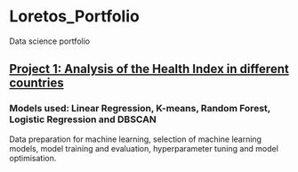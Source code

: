 # Loretos_Portfolio
Data science portfolio

## [Project 1: Analysis of the Health Index in different countries](https://github.com/LoretaE/SveikatosAnalize)

### Models used: Linear Regression, K-means, Random Forest,  Logistic Regression and DBSCAN
Data preparation for machine learning, selection of machine learning models, model training and evaluation, hyperparameter tuning and model optimisation.


